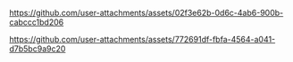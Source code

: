 
https://github.com/user-attachments/assets/02f3e62b-0d6c-4ab6-900b-cabccc1bd206

https://github.com/user-attachments/assets/772691df-fbfa-4564-a041-d7b5bc9a9c20

